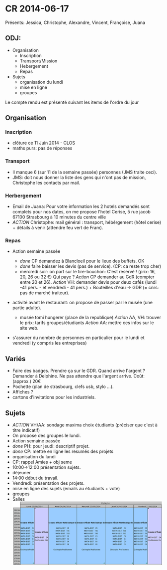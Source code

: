 CR 2014-06-17
=============

Présents: Jessica, Christophe, Alexandre, Vincent, Françoise, Juana


## ODJ:
 - Organisation
   - Inscription
   - Transport/Mission
   - Hebergement
   - Repas
 - Sujets
   - organisation du lundi
   - mise en ligne
   - groupes

Le compte rendu est présenté suivant les items de l'ordre du jour

## Organisation

### Inscription
 - clôture ce 11 Juin 2014 - CLOS 
 - maths purs: pas de réponses

### Transport
 - Il manque 6 (sur 11 de la semaine passée) personnes (JMS traite ceci). 
 - JMS: doit nous donner la liste des gens qui n'ont pas de mission, Christophe les contacts par mail.

### Herbergement
 - Email de Juana: Pour votre information les 2 hotels demandés sont complets
pour nos dates, on me propose l'hotel Cerise, 5 rue jacob 67100 Strasbourg à
10 minutes du centre ville
 - _ACTION_ Christophe: mail général : transport, hébérgement (hôtel cerise) + détails à venir (attendre feu vert de Fram).

### Repas
 - Action semaine passée
   -  *done* CP demandez à Blancloeil pour le lieux des buffets. OK
   -  *done* faire baisser les devis (pas de service). (CP: ca reste trop cher)
   - mercredi soir: on part sur le tire-bouchon: C'est reservé ! (prix: 16, 20, 26 ou 32 €)
	Qui paye ? _Action_ CP demander au GdR (compter entre 20 et 26).
 _Action_ VH: demander devis pour deux cafés (lundi -41 pers. - et vendredi - 41 pers.) + Bouteilles d'eau -> GDR (= cnrs: pas de marché traiteur).
  - activité avant le restaurant: on propose de passer par le musée (une partie adulte).
	- musée tomi hungerer (place de la republique) _Action_ AA, VH: trouver le prix: tarifs groupes/étudiants _Action_ AA: mettre ces infos sur le site web.

- s'assurer du nombre de personnes en particulier pour le lundi et vendredi
  (y compris les entreprises)

## Variés ##
 - Faire des badges. Prendre ça sur le GDR. Quand arrive l'argent ? Demander à Delphine. Ne pas attendre que l'argent arrive. Coût: (approx.) 20€
 - Pochette (plan de strasbourg, clefs usb, stylo ...).
 - Affiches ?
 - cartons d'invitations  pour les industriels.

## Sujets ##
- _ACTION_ VH/AA: sondage maxima choix étudiants (préciser que c'est à titre indicatif)
- On propose des groupes le lundi.
- Action semaine passée
 - _done_ PH: pour jeudi: descriptif projet.
 - _done_ CP: mettre en ligne les resumés des projets
- organisation du lundi
 - CP: rappel Amies + obj seme
 - 10:00->12:00 présentation sujets.
 - déjeuner
 - 14:00 début du travail.
- Vendredi: présentation des projets. 
- mise en ligne des sujets (emails au étudiants + vote)
- groupes
- Salles
  ![Salles pour les groupes](/Images/salles-seme.png "Salles")
